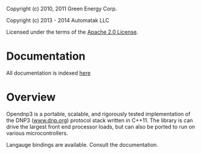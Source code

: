 Copyright (c) 2010, 2011 Green Energy Corp.

Copyright (c) 2013 - 2014 Automatak LLC

Licensed under the terms of the [Apache 2.0 License](http://www.apache.org/licenses/LICENSE-2.0.html).

Documentation
=============

All documentation is indexed [here](http://dnp3.github.io)
  
Overview
========

Opendnp3 is a portable, scalable, and rigorously tested implementation 
of the DNP3 (www.dnp.org) protocol stack written in C++11. The library 
is can drive the largest front end processor loads, but can also be
ported to run on various microcontrollers.

Langauge bindings are available. Consult the documentation.
